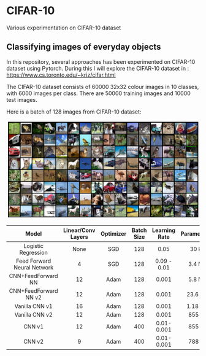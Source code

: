 # CIFAR-10
Various experimentation on CIFAR-10 dataset


## Classifying images of everyday objects
In this repository, several approaches has been experimented on CIFAR-10 dataset using Pytorch. During this I will explore the CIFAR-10 dataset in : https://www.cs.toronto.edu/~kriz/cifar.html

The CIFAR-10 dataset consists of 60000 32x32 colour images in 10 classes, with 6000 images per class. There are 50000 training images and 10000 test images.

Here is a batch of 128 images from CIFAR-10 dataset:

![Screenshot](https://github.com/nanekja/CIFAR-10/blob/master/images/cifar_10.png)



| Model | Linear/Conv Layers | Optimizer | Batch Size | Learning Rate | Parameters | Epocs | Time | Validation Accuracy |
| :---: | :---: | :---: | :---: | :---: | :---: | :---: | :---: | :---: |
| Logistic Regression | None | SGD | 128 | 0.05 | 30 k | TBD | TBD | 0.3718| 
| Feed Forward Neural Network | 4 | SGD | 128 | 0.09 - 0.01 | 3.4 M | TBD | TBD | 0.5569 | 
| CNN+FeedForward NN | 12 | Adam | 128 | 0.001 | 5.8 M | TBD | TBD | 0.7675 |
| CNN+FeedForward NN v2 | 12 | Adam | 128 | 0.001 | 23.6 M | TBD | TBD | 0.8915 |
| Vanilla CNN v1 | 16 | Adam | 128 | 0.001 | 1.18 M | TBD | TBD | 0.722 |
| Vanilla CNN v2 | 12 | Adam | 128 | 0.001 | 855 k | 50 | TBD | 0.8382 |
| CNN v1 | 12 | Adam | 400 | 0.01- 0.001 | 855 k | 50 | 24m | 0.8539 |
| CNN v2 | 9 | Adam | 400 | 0.01- 0.001 | 788 k | 50 | 20m | 0.8658 |
